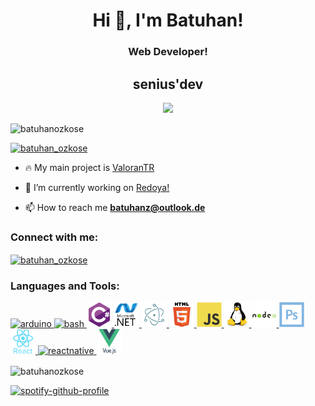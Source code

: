 <h1 align="center">Hi 👋, I'm Batuhan!</h1>
<h3 align="center">Web Developer!</h3>
<h2 align="center">senius'dev</h2>

<div align="center">
    <a href="https://discord.com/users/690918038463184908" title="Discord Hesabım"><img src="https://lanyard-profile-readme.vercel.app/api/690918038463184908"></a>
</div>

<p align="left"> <img src="https://komarev.com/ghpvc/?username=batuhanozkose&label=Profile%20views&color=ff0000&style=plastic" alt="batuhanozkose" /> </p>

<p align="left"> <a href="https://twitter.com/batuhan_ozkose" target="blank"><img src="https://img.shields.io/twitter/follow/batuhan_ozkose?logo=twitter&style=for-the-badge" alt="batuhan_ozkose" /></a> </p>

- 🔥 My main project is [ValoranTR](https://valorantr.com)

- 🔭 I’m currently working on [Redoya!](https://redoya.net)

- 📫 How to reach me **batuhanz@outlook.de**

<h3 align="left">Connect with me:</h3>
<p align="left">
<a href="https://twitter.com/batuhan_ozkose" target="blank"><img align="center" src="https://cdn.jsdelivr.net/npm/simple-icons@3.0.1/icons/twitter.svg" alt="batuhan_ozkose" height="30" width="40" /></a>
</p>

<h3 align="left">Languages and Tools:</h3>
<p align="left"> <a href="https://www.arduino.cc/" target="_blank"> <img src="https://cdn.worldvectorlogo.com/logos/arduino-1.svg" alt="arduino" width="40" height="40"/> </a> <a href="https://www.gnu.org/software/bash/" target="_blank"> <img src="https://www.vectorlogo.zone/logos/gnu_bash/gnu_bash-icon.svg" alt="bash" width="40" height="40"/> </a> <a href="https://www.w3schools.com/cs/" target="_blank"> <img src="https://raw.githubusercontent.com/devicons/devicon/master/icons/csharp/csharp-original.svg" alt="csharp" width="40" height="40"/> </a> <a href="https://dotnet.microsoft.com/" target="_blank"> <img src="https://raw.githubusercontent.com/devicons/devicon/master/icons/dot-net/dot-net-original-wordmark.svg" alt="dotnet" width="40" height="40"/> </a> <a href="https://www.electronjs.org" target="_blank"> <img src="https://raw.githubusercontent.com/devicons/devicon/master/icons/electron/electron-original.svg" alt="electron" width="40" height="40"/> </a> <a href="https://www.w3.org/html/" target="_blank"> <img src="https://raw.githubusercontent.com/devicons/devicon/master/icons/html5/html5-original-wordmark.svg" alt="html5" width="40" height="40"/> </a> <a href="https://developer.mozilla.org/en-US/docs/Web/JavaScript" target="_blank"> <img src="https://raw.githubusercontent.com/devicons/devicon/master/icons/javascript/javascript-original.svg" alt="javascript" width="40" height="40"/> </a> <a href="https://www.linux.org/" target="_blank"> <img src="https://raw.githubusercontent.com/devicons/devicon/master/icons/linux/linux-original.svg" alt="linux" width="40" height="40"/> </a> <a href="https://nodejs.org" target="_blank"> <img src="https://raw.githubusercontent.com/devicons/devicon/master/icons/nodejs/nodejs-original-wordmark.svg" alt="nodejs" width="40" height="40"/> </a> <a href="https://www.photoshop.com/en" target="_blank"> <img src="https://raw.githubusercontent.com/devicons/devicon/master/icons/photoshop/photoshop-line.svg" alt="photoshop" width="40" height="40"/> </a> <a href="https://reactjs.org/" target="_blank"> <img src="https://raw.githubusercontent.com/devicons/devicon/master/icons/react/react-original-wordmark.svg" alt="react" width="40" height="40"/> </a> <a href="https://reactnative.dev/" target="_blank"> <img src="https://reactnative.dev/img/header_logo.svg" alt="reactnative" width="40" height="40"/> </a> <a href="https://vuejs.org/" target="_blank"> <img src="https://raw.githubusercontent.com/devicons/devicon/master/icons/vuejs/vuejs-original-wordmark.svg" alt="vuejs" width="40" height="40"/> </a> </p>

<p><img align="center" src="https://github-readme-stats.vercel.app/api/top-langs?username=batuhanozkose&show_icons=true&locale=en&layout=compact" alt="batuhanozkose" /></p>

[![spotify-github-profile](https://spotify-github-profile.vercel.app/api/view?uid=lk653ckcwpmd78uvwlzyrpur6&cover_image=true&theme=default)](https://spotify-github-profile.vercel.app/api/view?uid=lk653ckcwpmd78uvwlzyrpur6&redirect=true)

